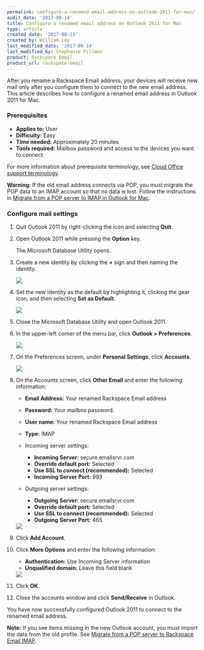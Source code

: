 ```yaml
---
permalink: configure-a-renamed-email-address-on-outlook-2011-for-mac/
audit_date: '2017-09-14'
title: Configure a renamed email address on Outlook 2011 for Mac
type: article
created_date: '2017-08-23'
created_by: William Loy
last_modified_date: '2017-09-14'
last_modified_by: Stephanie Fillmon
product: Rackspace Email
product_url: rackspace-email
---
```


After you rename a Rackspace Email address, your devices will receive new mail only after you configure them to connect to the new email address. This article describes how to configure a renamed email address in Outlook 2011 for Mac.

### Prerequisites

- **Applies to:** User
- **Difficulty:** Easy
- **Time needed:** Approximately 20 minutes
- **Tools required:**  Mailbox password and access to the devices you want to connect

For more information about prerequisite terminology, see [Cloud Office support terminology](/how-to/cloud-office-support-terminology/).

**Warning:** If the old email address connects via POP, you must migrate the POP data to an IMAP account so that no data is lost. Follow the instructions in [Migrate from a POP server to IMAP in Outlook for Mac](/how-to/migrating-from-a-pop-server-to-rackspace-email-imap-using-outlook-2011-mac/).

### Configure mail settings

1. Quit Outlook 2011 by right-clicking the icon and selecting **Quit**.

2. Open Outlook 2011 while pressing the **Option** key.

   The Microsoft Database Utility opens.

3. Create a new identity by clicking the **+** sign and then naming the identity.

   <img src="{% asset_path rackspace-email/configure-a-renamed-email-address-on-outlook-2011-for-mac/microsoft-database-utility.png %}" />

4. Set the new identity as the default by highlighting it, clicking the gear icon, and then selecting **Set as Default**.

    <img src="{% asset_path rackspace-email/configure-a-renamed-email-address-on-outlook-2011-for-mac/microsoft-database-utility-default.png %}" />

5. Close the Microsoft Database Utility and open Outlook 2011.

6. In the upper-left corner of the menu bar, click **Outlook > Preferences**.

   <img src="{% asset_path rackspace-email/configure-a-renamed-email-address-on-outlook-2011-for-mac/Outlook_Dropdown.png %}" />

7. On the Preferences screen, under **Personal Settings**, click **Accounts**.

   <img src="{% asset_path rackspace-email/configure-a-renamed-email-address-on-outlook-2011-for-mac/OL2011-accounts.png %}" />

8. On the Accounts screen, click **Other Email** and enter the following information:

   - **Email Address:** Your renamed Rackspace Email address
   - **Password:** Your mailbox password.
   - **User name:** Your renamed Rackspace Email address
   - **Type:** IMAP

   - Incoming server settings:
      - **Incoming Server:** secure.emailsrvr.com
      - **Override default port:** Selected
      - **Use SSL to connect (recommended):** Selected
      - **Incoming Server Port:** 993

   - Outgoing server settings:
      - **Outgoing Server:** secure.emailsrvr.com
      - **Override default port:** Selected
      - **Use SSL to connect (recommended):** Selected
      - **Outgoing Server Port:** 465

   <img src="{% asset_path rackspace-email/configure-a-renamed-email-address-on-outlook-2011-for-mac/server-settings.png %}" />

9. Click **Add Account**.

10. Click **More Options** and enter the following information:

    - **Authentication:** Use Incoming Server information
    - **Unqualified domain:** Leave this field blank

    <img src="{% asset_path rackspace-email/configure-a-renamed-email-address-on-outlook-2011-for-mac/more-options.png %}" />

11. Click **OK**.

12. Close the accounts window and click **Send/Receive** in Outlook.

You have now successfully configured Outlook 2011 to connect to the renamed email address.

**Note:** If you see items missing in the new Outlook account, you must import the data from the old profile. See [Migrate from a POP server to Rackspace Email IMAP](/how-to/migrating-from-a-pop-server-to-rackspace-email-imap-using-outlook-2011-mac/).
